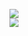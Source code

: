 [![](https://img.shields.io/badge/Made%20With-Github%20Spray-lightgrey.svg?style=for-the-badge&logo=github)](https://github.com/Annihil/github-spray#4397)  
[![](https://i.imgur.com/2DrTn0Z.gif)](https://github.com/Annihil/github-spray)